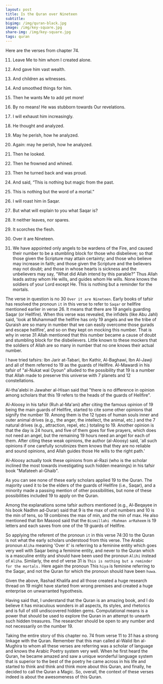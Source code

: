 ```yaml
---
layout: post
title: Is the Quran over Nineteen
subtitle: 
bigimg: /img/quran-black.jpg
image: /img/key-square.jpg
share-img: /img/key-square.jpg
tags: quran
---
```

Here are the verses from chapter 74.

11. Leave Me to him whom I created alone.

12. And gave him vast wealth.

13. And children as witnesses.

14. And smoothed things for him.

15. Then he wants Me to add yet more!

16. By no means! He was stubborn towards Our revelations.

17. I will exhaust him increasingly.

18. He thought and analyzed.

19. May he perish, how he analyzed.

20. Again: may he perish, how he analyzed.

21. Then he looked.

22. Then he frowned and whined.

23. Then he turned back and was proud.

24. And said, “This is nothing but magic from the past.

25. This is nothing but the word of a mortal.”

26. I will roast him in Saqar.

27. But what will explain to you what Saqar is?

28. It neither leaves, nor spares.

29. It scorches the flesh.

30. Over it are Nineteen.

31. We have appointed only angels to be wardens of the Fire, and caused their number to be a stumbling block for those who disbelieve; so that those given the Scripture may attain certainty; and those who believe may increase in faith; and those given the Scripture and the believers may not doubt; and those in whose hearts is sickness and the unbelievers may say, “What did Allah intend by this parable?” Thus Allah leads astray whom He wills, and guides whom He wills. None knows the soldiers of your Lord except He. This is nothing but a reminder for the mortals.

The verse in question is no 30 `Over it are Nineteen`. Early books of tafsir has resolved the pronoun `it` in this verse to refer to `Saqar` or hellfire mentioned earlier in verse 26. It means that there are 19 angels guarding Saqar (or Hellfire). When this verse was revealed, the infidels (like Abu Jahl) said, 'look at Muhammad! the hellfire has only 19 angels and we the tribe of Quraish are so many in number that we can easily overcome those gurads and escape hellfire', and so on they kept on mocking this number. That is why in verse 31 Allah mentioned that this number became a cause of doubt and stumbling block for the disbelievers. Little known to these mockers that the soldiers of Allah are so many in number that no one knows their actual number.

I have tried tafsirs: Ibn Jarir at-Tabari, Ibn Kathir, Al-Baghawi, Ibn Al-Jawji and all of them referred to 19 as the guards of Hellfire. Al-Mawardi in his tafsir of "al-Nukat wal Oyoun" alluded to the possibility that 19 is a number that Allah made to preserve this universe with 7 planets and 12 constellations. 

Al-tha'alebi in Jawaher al-Hisan said that "there is no difference in opinion among scholars that this 19 refers to the heads of the guards of Hellfire". 

Al-Aloosy in his tafsir (Ruh al-Ma'ani) after citing the famous opinion of 19 being the main guards of Hellfire, started to cite some other opinions that signify the number 19. Among them is the 12 types of human souls inner and outer animal drives (e.g., the anger, the intellect, the animal, etc.) and the 7 natural drives (e.g., attraction, repel, etc.) totaling to 19. Another opinion is that the day is 24 hours, and five of them goes for five prayers, which does not need an angel, but the remaining 19 hours need an angel for each of them. After citing these weak opinions, the author (al-Aloosy) said, 'all such opinions if one carefully scrutinizes them knows that they are no reliable and sound opinions, and Allah guides those He wills to the right path.' 

Al-Aloosy actually took these opinions from al-Razi (who is the scholar inclined the most towards investigating such hidden meanings) in his tafsir book "Mafateeh al-Ghaib".

As you can see none of these early scholars applied 19 to the Quran. The majority used it to be the elders of the guards of Hellfire (i.e., Saqar), and a minority made a passing mention of other possibilities, but none of these possibilities included 19 to apply on the Quran. 

Among the explanations some tafsir authors mentioned (e.g., Al-Beqayee in his book Nadhm ad-Durar) said that 9 is the max of unit numbers and 10 is the min of tens, so 19 combines the max of min, and the min of max. He also mentioned that Ibn Masood said that the `Bismillahi rRahman arRaheem` is 19 letters and each saves from one of the 19 guards of Hellfire. 

So applying the referent of the pronoun `it` in this verse 74:30 to the Quran is not what the early scholars understood from this verse. The Arabic pronoun `Aliha` meaning 'Over it' is referring to a feminine entity which goes very well with Saqar being a feminine entity, and never to the Quran which is a masculine entity and should have been used the pronoun `Alihi` instead of `Aliha`. Similarly, the end of verse 31 is `This is nothing but a reminder for the mortals.` Here again the pronoun This `hiya` is feminine referring to the Saqar, and not the Quran for which the pronoun should have been `huwa`. 

Given the above, Rashad Khalifa and all those created a huge research thread on 19 might have started from wrong premises and created a huge enterprise on unwarranted hypothesis. 

Having said that, I understand that the Quran is an amazing book, and I do believe it has miraculous wonders in all aspects, its styles, and rhetorics and is full of still undiscovered hidden gems. Computational means is a power that should be used to explore the Quran in an attempt to unearth such hidden treasures. The researcher should be open to any number and not necessarily on the number 19. 

Taking the entire story of this chapter no. 74 from verse 11 to 31 has a strong linkage with the Quran. Remember that this man called al-Walid Ibn al-Mughira to whom all these verses are referring was a scholar of language and knows the Arabic Poetry system very well. When he first heard the Quran, he became amazed and saw a unique wonderful language system that is superior to the best of the poetry he came across in his life and started to think and think and think more about this Quran, and finally, he decided to call the Quran a Magic. So, overall, the context of these verses indeed is about the awesomeness of this Quran. 
